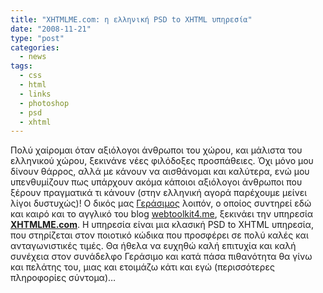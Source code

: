 ```yaml
---
title: "XHTMLME.com: η ελληνική PSD to XHTML υπηρεσία"
date: "2008-11-21"
type: "post"
categories:
  - news
tags:
  - css
  - html
  - links
  - photoshop
  - psd
  - xhtml
---
```


Πολύ χαίρομαι όταν αξιόλογοι άνθρωποι του χώρου, και μάλιστα του ελληνικού χώρου, ξεκινάνε νέες φιλόδοξες προσπάθειες. Όχι μόνο μου δίνουν θάρρος, αλλά με κάνουν να αισθάνομαι και καλύτερα, ενώ μου υπενθυμίζουν πως υπάρχουν ακόμα κάποιοι αξιόλογοι άνθρωποι που ξέρουν πραγματικά τι κάνουν (στην ελληνική αγορά παρέχουμε μείνει λίγοι δυστυχώς)! Ο δικός μας [Γεράσιμος](http://theportraitofageek.com/blog/ "The portait of a geek blog") λοιπόν, ο οποίος συντηρεί εδώ και καιρό και το αγγλικό του blog [webtoolkit4.me](http://webtoolkit4.me/ "webtoolkit4.me blog"), ξεκινάει την υπηρεσία  [**XHTMLME.com**](http://www.xhtmlme.com/ "XHTMLMe.com site"). H υπηρεσία είναι μια κλασική PSD to XHTML υπηρεσία, που στηρίζεται στον ποιοτικό κώδικα που προσφέρει σε πολύ καλές και ανταγωνιστικές τιμές. Θα ήθελα να ευχηθώ καλή επιτυχία και καλή συνέχεια στον συνάδελφο Γεράσιμο και κατά πάσα πιθανότητα θα γίνω και πελάτης του, μιας και ετοιμάζω κάτι και εγώ (περισσότερες πληροφορίες σύντομα)&#8230;

